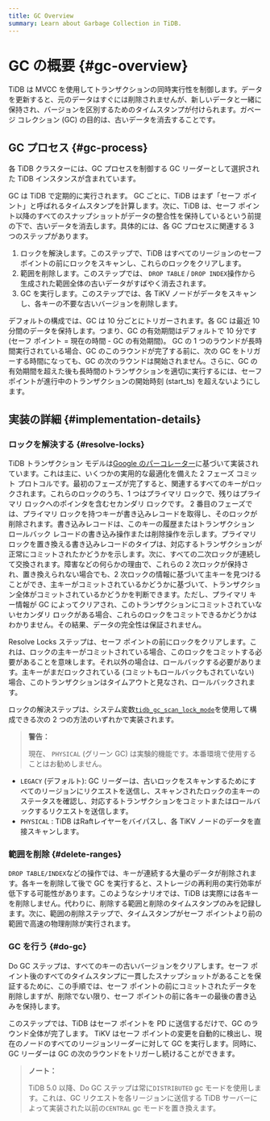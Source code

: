 ```yaml
---
title: GC Overview
summary: Learn about Garbage Collection in TiDB.
---
```


# GC の概要 {#gc-overview}

TiDB は MVCC を使用してトランザクションの同時実行性を制御します。データを更新すると、元のデータはすぐには削除されませんが、新しいデータと一緒に保持され、バージョンを区別するためのタイムスタンプが付けられます。ガベージ コレクション (GC) の目的は、古いデータを消去することです。

## GC プロセス {#gc-process}

各 TiDB クラスターには、GC プロセスを制御する GC リーダーとして選択された TiDB インスタンスが含まれています。

GC は TiDB で定期的に実行されます。 GC ごとに、TiDB はまず「セーフ ポイント」と呼ばれるタイムスタンプを計算します。次に、TiDB は、セーフ ポイント以降のすべてのスナップショットがデータの整合性を保持しているという前提の下で、古いデータを消去します。具体的には、各 GC プロセスに関連する 3 つのステップがあります。

1.  ロックを解決します。このステップで、TiDB はすべてのリージョンのセーフ ポイントの前にロックをスキャンし、これらのロックをクリアします。
2.  範囲を削除します。このステップでは、 `DROP TABLE` / `DROP INDEX`操作から生成された範囲全体の古いデータがすばやく消去されます。
3.  GC を実行します。このステップでは、各 TiKV ノードがデータをスキャンし、各キーの不要な古いバージョンを削除します。

デフォルトの構成では、GC は 10 分ごとにトリガーされます。各 GC は最近 10 分間のデータを保持します。つまり、GC の有効期間はデフォルトで 10 分です (セーフ ポイント = 現在の時間 - GC の有効期間)。 GC の 1 つのラウンドが長時間実行されている場合、GC のこのラウンドが完了する前に、次の GC をトリガーする時間になっても、GC の次のラウンドは開始されません。さらに、GC の有効期間を超えた後も長時間のトランザクションを適切に実行するには、セーフ ポイントが進行中のトランザクションの開始時刻 (start_ts) を超えないようにします。

## 実装の詳細 {#implementation-details}

### ロックを解決する {#resolve-locks}

TiDB トランザクション モデルは[Google のパーコレーター](https://ai.google/research/pubs/pub36726)に基づいて実装されています。これは主に、いくつかの実用的な最適化を備えた 2 フェーズ コミット プロトコルです。最初のフェーズが完了すると、関連するすべてのキーがロックされます。これらのロックのうち、1 つはプライマリ ロックで、残りはプライマリ ロックへのポインタを含むセカンダリ ロックです。 2 番目のフェーズでは、プライマリ ロックを持つキーが書き込みレコードを取得し、そのロックが削除されます。書き込みレコードは、このキーの履歴またはトランザクション ロールバック レコードの書き込み操作または削除操作を示します。プライマリ ロックを置き換える書き込みレコードのタイプは、対応するトランザクションが正常にコミットされたかどうかを示します。次に、すべての二次ロックが連続して交換されます。障害などの何らかの理由で、これらの 2 次ロックが保持され、置き換えられない場合でも、2 次ロックの情報に基づいて主キーを見つけることができ、主キーがコミットされているかどうかに基づいて、トランザクション全体がコミットされているかどうかを判断できます。ただし、プライマリ キー情報が GC によってクリアされ、このトランザクションにコミットされていないセカンダリ ロックがある場合、これらのロックをコミットできるかどうかはわかりません。その結果、データの完全性は保証されません。

Resolve Locks ステップは、セーフ ポイントの前にロックをクリアします。これは、ロックの主キーがコミットされている場合、このロックをコミットする必要があることを意味します。それ以外の場合は、ロールバックする必要があります。主キーがまだロックされている (コミットもロールバックもされていない) 場合、このトランザクションはタイムアウトと見なされ、ロールバックされます。

ロックの解決ステップは、システム変数[`tidb_gc_scan_lock_mode`](/system-variables.md#tidb_gc_scan_lock_mode-new-in-v50)を使用して構成できる次の 2 つの方法のいずれかで実装されます。

> **警告：**
>
> 現在、 `PHYSICAL` (グリーン GC) は実験的機能です。本番環境で使用することはお勧めしません。

-   `LEGACY` (デフォルト): GC リーダーは、古いロックをスキャンするためにすべてのリージョンにリクエストを送信し、スキャンされたロックの主キーのステータスを確認し、対応するトランザクションをコミットまたはロールバックするリクエストを送信します。
-   `PHYSICAL` : TiDB はRaftレイヤーをバイパスし、各 TiKV ノードのデータを直接スキャンします。

### 範囲を削除 {#delete-ranges}

`DROP TABLE/INDEX`などの操作では、キーが連続する大量のデータが削除されます。各キーを削除して後で GC を実行すると、ストレージの再利用の実行効率が低下する可能性があります。このようなシナリオでは、TiDB は実際には各キーを削除しません。代わりに、削除する範囲と削除のタイムスタンプのみを記録します。次に、範囲の削除ステップで、タイムスタンプがセーフ ポイントより前の範囲で高速の物理削除が実行されます。

### GC を行う {#do-gc}

Do GC ステップは、すべてのキーの古いバージョンをクリアします。セーフ ポイント後のすべてのタイムスタンプに一貫したスナップショットがあることを保証するために、この手順では、セーフ ポイントの前にコミットされたデータを削除しますが、削除でない限り、セーフ ポイントの前に各キーの最後の書き込みを保持します。

このステップでは、TiDB はセーフ ポイントを PD に送信するだけで、GC のラウンド全体が完了します。 TiKV はセーフ ポイントの変更を自動的に検出し、現在のノードのすべてのリージョンリーダーに対して GC を実行します。同時に、GC リーダーは GC の次のラウンドをトリガーし続けることができます。

> **ノート：**
>
> TiDB 5.0 以降、Do GC ステップは常に`DISTRIBUTED` gc モードを使用します。これは、GC リクエストを各リージョンに送信する TiDB サーバーによって実装された以前の`CENTRAL` gc モードを置き換えます。
